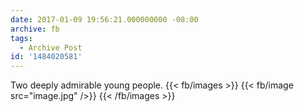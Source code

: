 ```yaml
---
date: 2017-01-09 19:56:21.000000000 -08:00
archive: fb
tags: 
  - Archive Post
id: '1484020581'
---
```


Two deeply admirable young people.
{{< fb/images >}}
{{< fb/image src="image.jpg" />}}
{{< /fb/images >}}
